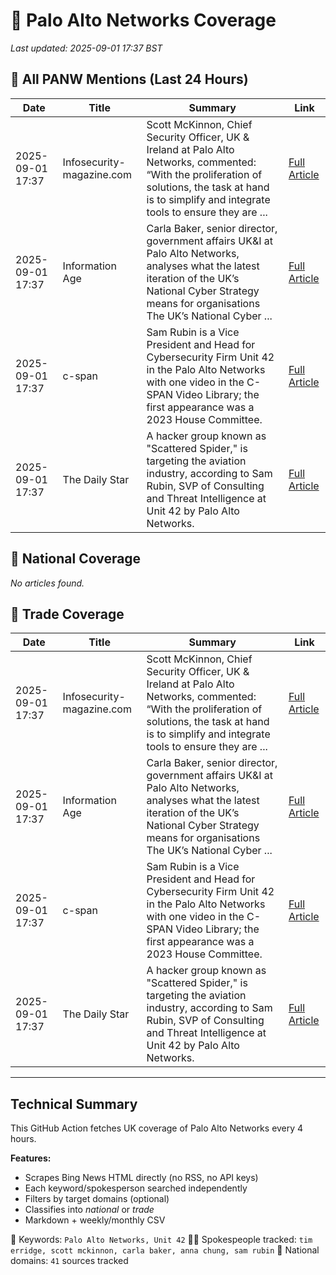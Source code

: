# 🔐 Palo Alto Networks Coverage

_Last updated: 2025-09-01 17:37 BST_

## 📌 All PANW Mentions (Last 24 Hours)

| Date | Title | Summary | Link |
|------|-------|---------|------|
| 2025-09-01 17:37 | Infosecurity-magazine.com | Scott McKinnon, Chief Security Officer, UK & Ireland at Palo Alto Networks, commented: “With the proliferation of solutions, the task at hand is to simplify and integrate tools to ensure they are ... | [Full Article](https://www.bing.com/news/search?q=site%3awww.infosecurity-magazine.com&FORM=NWBCLM) |
| 2025-09-01 17:37 | Information Age | Carla Baker, senior director, government affairs UK&I at Palo Alto Networks, analyses what the latest iteration of the UK’s National Cyber Strategy means for organisations The UK’s National Cyber ... | [Full Article](https://www.bing.com/news/search?q=site%3awww.information-age.com&FORM=NWBCLM) |
| 2025-09-01 17:37 | c-span | Sam Rubin is a Vice President and Head for Cybersecurity Firm Unit 42 in the Palo Alto Networks with one video in the C-SPAN Video Library; the first appearance was a 2023 House Committee. | [Full Article](https://www.bing.com/news/search?q=site%3awww.c-span.org&FORM=NWBCLM) |
| 2025-09-01 17:37 | The Daily Star | A hacker group known as "Scattered Spider," is targeting the aviation industry, according to Sam Rubin, SVP of Consulting and Threat Intelligence at Unit 42 by Palo Alto Networks. | [Full Article](https://www.bing.com/news/search?q=site%3awww.thedailystar.net&FORM=NWBCLM) |

## 📰 National Coverage

_No articles found._

## 📘 Trade Coverage

| Date | Title | Summary | Link |
|------|-------|---------|------|
| 2025-09-01 17:37 | Infosecurity-magazine.com | Scott McKinnon, Chief Security Officer, UK & Ireland at Palo Alto Networks, commented: “With the proliferation of solutions, the task at hand is to simplify and integrate tools to ensure they are ... | [Full Article](https://www.bing.com/news/search?q=site%3awww.infosecurity-magazine.com&FORM=NWBCLM) |
| 2025-09-01 17:37 | Information Age | Carla Baker, senior director, government affairs UK&I at Palo Alto Networks, analyses what the latest iteration of the UK’s National Cyber Strategy means for organisations The UK’s National Cyber ... | [Full Article](https://www.bing.com/news/search?q=site%3awww.information-age.com&FORM=NWBCLM) |
| 2025-09-01 17:37 | c-span | Sam Rubin is a Vice President and Head for Cybersecurity Firm Unit 42 in the Palo Alto Networks with one video in the C-SPAN Video Library; the first appearance was a 2023 House Committee. | [Full Article](https://www.bing.com/news/search?q=site%3awww.c-span.org&FORM=NWBCLM) |
| 2025-09-01 17:37 | The Daily Star | A hacker group known as "Scattered Spider," is targeting the aviation industry, according to Sam Rubin, SVP of Consulting and Threat Intelligence at Unit 42 by Palo Alto Networks. | [Full Article](https://www.bing.com/news/search?q=site%3awww.thedailystar.net&FORM=NWBCLM) |


---

## Technical Summary

This GitHub Action fetches UK coverage of Palo Alto Networks every 4 hours.

**Features:**
- Scrapes Bing News HTML directly (no RSS, no API keys)
- Each keyword/spokesperson searched independently
- Filters by target domains (optional)
- Classifies into _national_ or _trade_
- Markdown + weekly/monthly CSV

📌 Keywords: `Palo Alto Networks, Unit 42`
🧑‍💼 Spokespeople tracked: `tim erridge, scott mckinnon, carla baker, anna chung, sam rubin`
📰 National domains: `41` sources tracked
